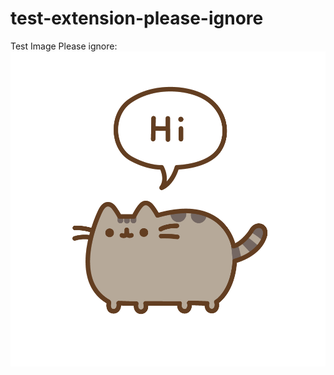# test-extension-please-ignore

Test Image Please ignore:
![test image please ignore](assets/test-image.png)